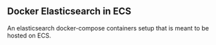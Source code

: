 ## Docker Elasticsearch in ECS

An elasticsearch docker-compose containers setup that is meant to be hosted on ECS.
